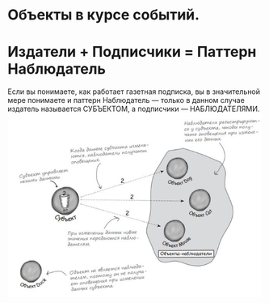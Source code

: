 # Объекты в курсе событий.
# Издатели + Подписчики = Паттерн Наблюдатель
Если вы понимаете, как работает газетная подписка, вы в значительной мере понимаете и паттерн Наблюдатель — только
в данном случае издатель называется СУБЪЕКТОМ, а подписчики — НАБЛЮДАТЕЛЯМИ. 
![kartinka](https://raw.githubusercontent.com/Alesha0808/Compressor./a5e5e9a7e882fb604137897d0dd7a9a06ae74c36/%D0%A1%D0%BD%D0%B8%D0%BC%D0%BE%D0%BA.JPG)
